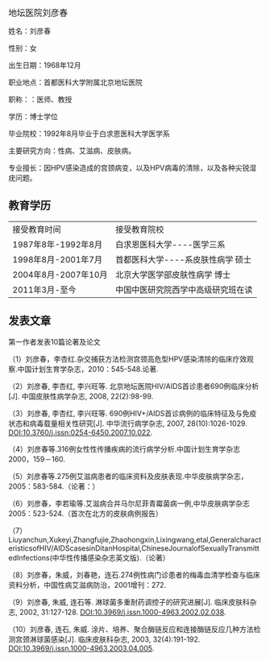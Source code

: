 <big>地坛医院刘彦春</big>

姓名：刘彦春

性别：女

出生日期：1968年12月

职业地点：首都医科大学附属北京地坛医院

职称：：医师、教授

学历：博士学位

毕业院校：1992年8月毕业于白求恩医科大学医学系

主要研究方向：性病、艾滋病、皮肤病。

专业擅长：因HPV感染造成的宫颈病变，以及HPV病毒的清除，以及各种尖锐湿疣问题。



## 教育学历

|                  |                     |
| ---------------- | ------------------- |
| 接受教育时间           | 接受教育院校              |
| 1987年8年-1992年8月  | 白求恩医科大学----医学三系     |
| 1998年8月-2001年7月  | 首都医科大学----系皮肤性病学 硕士 |
| 2004年8月-2007年10月 | 北京大学医学部皮肤性病学 博士     |
| 2011年3月-至今       | 中国中医研究院西学中高级研究班在读   |

## 发表文章

第一作者发表10篇论著及论文

（1）刘彦春，李杏红.杂交捕获方法检测宫颈高危型HPV感染清除的临床疗效观察.中国计划生育学杂志，2010：545-548.论著.

（2）刘彦春, 李杏红, 李兴旺等. 北京地坛医院HIV/AIDS首诊患者690例临床分析\[J\]. 中国皮肤性病学杂志, 2008,
22(2):98-99.

（3）刘彦春, 李杏红, 李兴旺等. 690例HIV+/AIDS首诊病例的临床特征及与免疫状态和病毒载量相关性研究\[J\].
中华流行病学杂志, 2007, 28(10):1026-1029.
<DOI:10.3760/j.issn:0254-6450.2007.10.022>.

（4）刘彦春等.316例女性性传播疾病的流行病学分析.中国计划生育学杂志2000，159－160.

（5）刘彦春等.275例艾滋病患者的临床资料及皮肤表现.中华皮肤病学杂志，2005：583-584.（论著：）

（6）刘彦春，李若瑜等.艾滋病合并马尔尼菲青霉菌病一例,中华皮肤病学杂志2005：523-524.（首次在北方的皮肤病例报告）

（7）Liuyanchun,Xukeyi,Zhangfujie,Zhaohongxin,Lixingwang,etal,GeneralcharacteristicsofHIV/AIDScasesinDitanHospital,ChineseJournalofSexuallyTransmittedInfections(中华性传播感染杂志英文版).（论著）

（8）刘彦春，朱威，刘春艳，连石.274例性病门诊患者的梅毒血清学检查与临床资料分析，中国性病艾滋病防治，2001增刊：272.

（9）刘彦春, 朱威, 连石等. 淋球菌多重耐药调控子的研究进展\[J\]. 临床皮肤科杂志, 2002, 31:127-128.
<DOI:10.3969/j.issn.1000-4963.2002.02.038>.

（10）刘彦春, 连石, 朱威. 涂片、培养、聚合酶链反应和连接酶链反应几种方法检测宫颈淋球菌感染\[J\]. 临床皮肤科杂志, 2003,
32(4):191-192. <DOI:10.3969/j.issn.1000-4963.2003.04.005>.